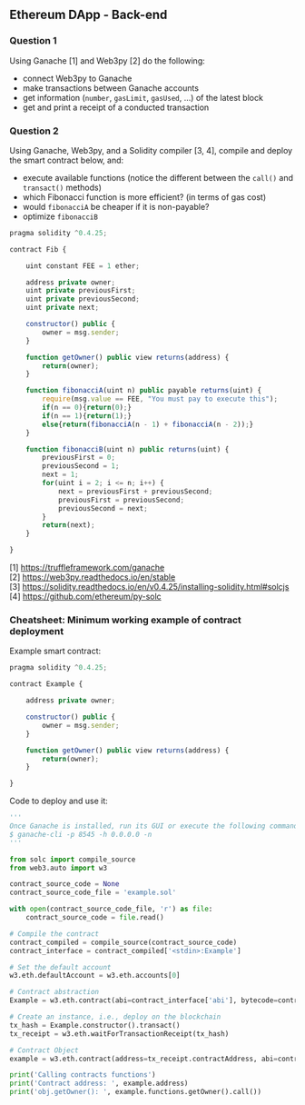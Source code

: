 ## Ethereum DApp - Back-end

### Question 1

Using Ganache [1] and Web3py [2] do the following:

* connect Web3py to Ganache
* make transactions between Ganache accounts
* get information (`number`, `gasLimit`, `gasUsed`, ...) of the latest block
* get and print a receipt of a conducted transaction

### Question 2

Using Ganache, Web3py, and a Solidity compiler [3, 4], compile and deploy the
smart contract below, and:

* execute available functions (notice the different between the `call()` and
  `transact()` methods)
* which Fibonacci function is more efficient? (in terms of gas cost)
* would `fibonacciA` be cheaper if it is non-payable?
* optimize `fibonacciB`

```js
pragma solidity ^0.4.25;

contract Fib {

    uint constant FEE = 1 ether;

    address private owner;
    uint private previousFirst;
    uint private previousSecond;
    uint private next;

    constructor() public {
        owner = msg.sender;
    }

    function getOwner() public view returns(address) {
        return(owner);
    }

    function fibonacciA(uint n) public payable returns(uint) {
        require(msg.value == FEE, "You must pay to execute this");
        if(n == 0){return(0);}
        if(n == 1){return(1);}
        else{return(fibonacciA(n - 1) + fibonacciA(n - 2));}
    }

    function fibonacciB(uint n) public returns(uint) {
        previousFirst = 0;
        previousSecond = 1;
        next = 1;
        for(uint i = 2; i <= n; i++) {
            next = previousFirst + previousSecond;
            previousFirst = previousSecond;
            previousSecond = next;
        }
        return(next);
    }

}
```


[1] https://truffleframework.com/ganache <br />
[2] https://web3py.readthedocs.io/en/stable <br />
[3] https://solidity.readthedocs.io/en/v0.4.25/installing-solidity.html#solcjs <br />
[4] https://github.com/ethereum/py-solc <br />


### Cheatsheet: Minimum working example of contract deployment

Example smart contract:
```js
pragma solidity ^0.4.25;

contract Example {

    address private owner;

    constructor() public {
        owner = msg.sender;
    }

    function getOwner() public view returns(address) {
        return(owner);
    }

}
```

Code to deploy and use it:
```python
'''
Once Ganache is installed, run its GUI or execute the following command:
$ ganache-cli -p 8545 -h 0.0.0.0 -n
'''

from solc import compile_source
from web3.auto import w3

contract_source_code = None
contract_source_code_file = 'example.sol'

with open(contract_source_code_file, 'r') as file:
    contract_source_code = file.read()

# Compile the contract
contract_compiled = compile_source(contract_source_code)
contract_interface = contract_compiled['<stdin>:Example']

# Set the default account
w3.eth.defaultAccount = w3.eth.accounts[0]

# Contract abstraction
Example = w3.eth.contract(abi=contract_interface['abi'], bytecode=contract_interface['bin'])

# Create an instance, i.e., deploy on the blockchain
tx_hash = Example.constructor().transact()
tx_receipt = w3.eth.waitForTransactionReceipt(tx_hash)

# Contract Object
example = w3.eth.contract(address=tx_receipt.contractAddress, abi=contract_interface['abi'])

print('Calling contracts functions')
print('Contract address: ', example.address)
print('obj.getOwner(): ', example.functions.getOwner().call())
```
